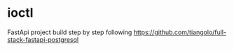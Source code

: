 # ioctl
FastApi project build step by step following https://github.com/tiangolo/full-stack-fastapi-postgresql
